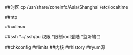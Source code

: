 ##时区
cp /usr/share/zoneinfo/Asia/Shanghai /etc/localtime

##ntp

##selinux

##ssh
*~/.ssh/au 权限
*限制root登陆
*监听端口

##chkconfig
##limits
##内核
##history
##yum源